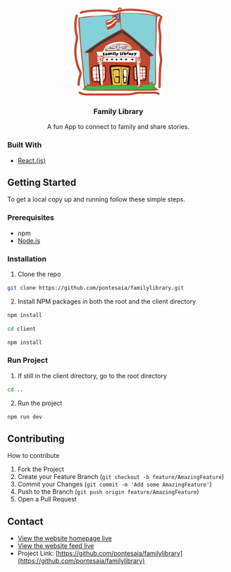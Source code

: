 <!-- PROJECT LOGO -->
<br />
<p align="center">
  <a href="https://github.com/pontesaia/familylibrary">
    <img src="client\public\images\logoImage.png" alt="Logo" width="200" height="200">
  </a>

  <h3 align="center">Family Library</h3>

  <p align="center">
    A fun App to connect to family and share stories.
    <br />
    <!-- <a href=""><strong>Explore the docs »</strong></a>
    <br />
    <br />
    <a href="">View Demo</a>
    ·
    <a href="">Report Bug</a>
    ·
    <a href="">Request Feature</a> -->
  </p>
</p>

<!-- TABLE OF CONTENTS -->
<!-- ## Table of Contents

* [About the Project](#about-the-project)
  * [Built With](#built-with)
* [Getting Started](#getting-started)
  * [Prerequisites](#prerequisites)
  * [Installation](#installation)
* [Contributing](#contributing) -->

<!-- ABOUT THE PROJECT -->
<!-- ## About The Project
**Look at the exciting home page.**
<img src="home.png" alt="Home">
**Search your favorite story**
<img src="search.png" alt="search"> -->
### Built With

* [React.(js)](https://reactjs.org/)


<!-- GETTING STARTED -->
## Getting Started

To get a local copy up and running follow these simple steps.

### Prerequisites

* npm
* [Node.js](https://nodejs.org/en/)


### Installation

1. Clone the repo
```sh
git clone https://github.com/pontesaia/familylibrary.git
```
2. Install NPM packages in both the root and the client directory
```sh
npm install
```
```sh
cd client
```
```sh
npm install
```

### Run Project

1. If still in the client directory, go to the root directory
```sh
cd ..
```
2. Run the project
```sh
npm run dev
```


<!-- CONTRIBUTING -->
## Contributing

How to contribute

1. Fork the Project
2. Create your Feature Branch (`git checkout -b feature/AmazingFeature`)
3. Commit your Changes (`git commit -m 'Add some AmazingFeature'`)
4. Push to the Branch (`git push origin feature/AmazingFeature`)
5. Open a Pull Request


<!-- CONTACT -->
## Contact

* [View the website homepage live](https://family-library-app.herokuapp.com/)
* [View the website feed live](https://family-library-app.herokuapp.com/Feed)
* Project Link: [https://github.com/pontesaia/familylibrary](https://github.com/pontesaia/familylibrary)



